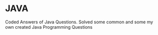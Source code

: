 # JAVA
Coded Answers of Java Questions.
 Solved some common and some my own created Java Programming Questions
